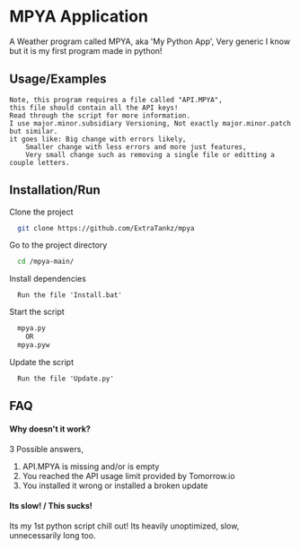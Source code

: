 # 
# MPYA Application

A Weather program called MPYA, aka 'My Python App', Very generic I know but it is my first program made in python!




## Usage/Examples

    Note, this program requires a file called "API.MPYA",
    this file should contain all the API keys!
    Read through the script for more information.
    I use major.minor.subsidiary Versioning, Not exactly major.minor.patch but similar.
    it goes like: Big change with errors likely,
        Smaller change with less errors and more just features,
        Very small change such as removing a single file or editting a couple letters.

## Installation/Run

Clone the project

```bash
  git clone https://github.com/ExtraTankz/mpya
```

Go to the project directory

```bash
  cd /mpya-main/
```

Install dependencies

      Run the file 'Install.bat'

Start the script

```bash
  mpya.py
    OR
  mpya.pyw
```
Update the script

      Run the file 'Update.py'

## FAQ

#### Why doesn't it work?

3 Possible answers,
1. API.MPYA is missing and/or is empty 
2. You reached the API usage limit provided by Tomorrow.io
3. You installed it wrong or installed a broken update
#### Its slow! / This sucks!

Its my 1st python script chill out! Its heavily unoptimized, slow, unnecessarily long too.
